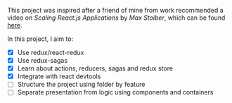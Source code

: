 This project was inspired after a friend of mine from work recommended a video on _Scaling React.js Applications_ by _Max Stoiber_, which can be found [here](https://vimeo.com/168648012).

In this project, I aim to:

- [x] Use redux/react-redux
- [x] Use redux-sagas
- [x] Learn about actions, reducers, sagas and redux store
- [x] Integrate with react devtools
- [ ] Structure the project using folder by feature
- [ ] Separate presentation from logic using components and containers

